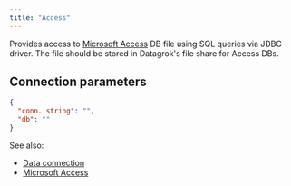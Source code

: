 ```yaml
---
title: "Access"
---
```


Provides access to [Microsoft Access](https://en.wikipedia.org/wiki/Microsoft_Access)
DB file using SQL queries via JDBC driver. The file should be stored in Datagrok's file share for Access DBs.

## Connection parameters

```json
{
  "conn. string": "",
  "db": ""
}
```

See also:

* [Data connection](../../access.md#data-connection)
* [Microsoft Access](https://en.wikipedia.org/wiki/Microsoft_Access)
